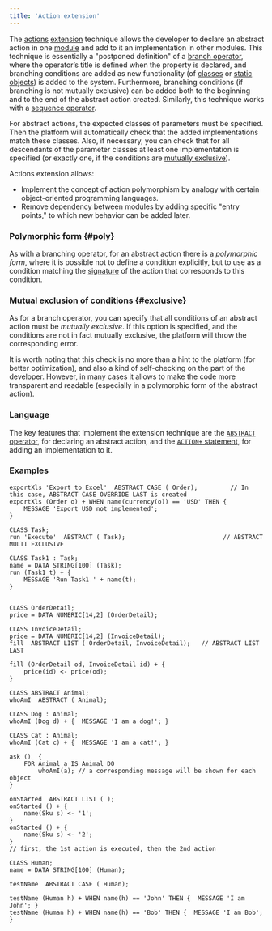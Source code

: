 ```yaml
---
title: 'Action extension'
---
```


The [actions](Actions.md) [extension](Extensions.md) technique allows the developer to declare an abstract action in one [module](Modules.md) and add to it an implementation in other modules. This technique is essentially a "postponed definition" of a [branch operator](Branching_CASE_IF_MULTI.md), where the operator’s title is defined when the property is declared, and branching conditions are added as new functionality (of [classes](Classes.md) or [static objects](Static_objects.md)) is added to the system. Furthermore, branching conditions (if branching is not mutually exclusive) can be added both to the beginning and to the end of the abstract action created. Similarly, this technique works with a [sequence operator](Sequence.md).

For abstract actions, the expected classes of parameters must be specified. Then the platform will automatically check that the added implementations match these classes. Also, if necessary, you can check that for all descendants of the parameter classes at least one implementation is specified (or exactly one, if the conditions are [mutually exclusive](Selection_CASE_IF_MULTI_OVERRIDE_EXCLUSIVE.md)).

Actions extension allows:

-   Implement the concept of action polymorphism by analogy with certain object-oriented programming languages.
-   Remove dependency between modules by adding specific "entry points," to which new behavior can be added later.

### Polymorphic form {#poly}

As with a branching operator, for an abstract action there is a *polymorphic form*, where it is possible not to define a condition explicitly, but to use as a condition matching the [signature](Property_signature_CLASS.md) of the action that corresponds to this condition.

### Mutual exclusion of conditions {#exclusive}

As for a branch operator, you can specify that all conditions of an abstract action must be *mutually exclusive*. If this option is specified, and the conditions are not in fact mutually exclusive, the platform will throw the corresponding error.

It is worth noting that this check is no more than a hint to the platform (for better optimization), and also a kind of self-checking on the part of the developer. However, in many cases it allows to make the code more transparent and readable (especially in a polymorphic form of the abstract action).

### Language

The key features that implement the extension technique are the [`ABSTRACT` operator](ABSTRACT_action_operator.md), for declaring an abstract action, and the [`ACTION+` statement](ACTION+_statement.md), for adding an implementation to it.

### Examples

```lsf
exportXls 'Export to Excel'  ABSTRACT CASE ( Order);         // In this case, ABSTRACT CASE OVERRIDE LAST is created
exportXls (Order o) + WHEN name(currency(o)) == 'USD' THEN {
    MESSAGE 'Export USD not implemented';
}

CLASS Task;
run 'Execute'  ABSTRACT ( Task);                           // ABSTRACT MULTI EXCLUSIVE

CLASS Task1 : Task;
name = DATA STRING[100] (Task);
run (Task1 t) + {
    MESSAGE 'Run Task1 ' + name(t);
}


CLASS OrderDetail;
price = DATA NUMERIC[14,2] (OrderDetail);

CLASS InvoiceDetail;
price = DATA NUMERIC[14,2] (InvoiceDetail);
fill  ABSTRACT LIST ( OrderDetail, InvoiceDetail);   // ABSTRACT LIST LAST

fill (OrderDetail od, InvoiceDetail id) + {
    price(id) <- price(od);
}
```


```lsf
CLASS ABSTRACT Animal;
whoAmI  ABSTRACT ( Animal);

CLASS Dog : Animal;
whoAmI (Dog d) + {  MESSAGE 'I am a dog!'; }

CLASS Cat : Animal;
whoAmI (Cat c) + {  MESSAGE 'I am a сat!'; }

ask ()  {
    FOR Animal a IS Animal DO
        whoAmI(a); // a corresponding message will be shown for each object
}

onStarted  ABSTRACT LIST ( );
onStarted () + {
    name(Sku s) <- '1';
}
onStarted () + {
    name(Sku s) <- '2';
}
// first, the 1st action is executed, then the 2nd action

CLASS Human;
name = DATA STRING[100] (Human);

testName  ABSTRACT CASE ( Human);

testName (Human h) + WHEN name(h) == 'John' THEN {  MESSAGE 'I am John'; }
testName (Human h) + WHEN name(h) == 'Bob' THEN {  MESSAGE 'I am Bob'; }
```

  
